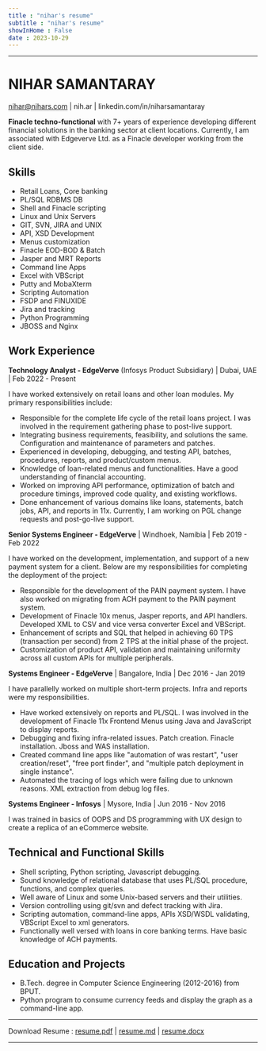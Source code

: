 ```yaml
---
title : "nihar's resume"
subtitle : "nihar's resume"
showInHome : False
date : 2023-10-29
---
```

            
---------------------------------------


NIHAR SAMANTARAY
================

nihar@nihars.com | nih.ar | linkedin.com/in/niharsamantaray

**Finacle techno-functional** with 7+ years of experience developing different financial solutions in the banking sector at client locations. Currently, I am associated with Edgeverve Ltd. as a Finacle developer working from the client side.

Skills
----
* Retail Loans, Core banking
* PL/SQL RDBMS DB
* Shell and Finacle scripting
* Linux and Unix Servers
* GIT, SVN, JIRA and UNIX
* API, XSD Development
* Menus customization
* Finacle EOD-BOD & Batch
* Jasper and MRT Reports
* Command line Apps
* Excel with VBScript
* Putty and MobaXterm
* Scripting Automation
* FSDP and FINUXIDE
* Jira and tracking
* Python Programming
* JBOSS and Nginx

Work Experience
----------------

**Technology Analyst - EdgeVerve** (Infosys Product Subsidiary) | Dubai, UAE | Feb 2022 - Present

I have worked extensively on retail loans and other loan modules. My primary responsibilities include:

* Responsible for the complete life cycle of the retail loans project. I was involved in the requirement gathering phase to post-live support.
* Integrating business requirements, feasibility, and solutions the same.
Configuration and maintenance of parameters and patches.
* Experienced in developing, debugging, and testing API, batches, procedures, reports, and product/custom menus.
* Knowledge of loan-related menus and functionalities. Have a good understanding of financial accounting.
* Worked on improving API performance, optimization of batch and procedure timings, improved code quality, and existing workflows.
* Done enhancement of various domains like loans, statements, batch jobs, API, and reports in 11x. Currently, I am working on PGL change requests and post-go-live support.


**Senior Systems Engineer - EdgeVerve** | Windhoek, Namibia | Feb 2019 - Feb 2022 

I have worked on the development, implementation, and support of a new payment system for a client. Below are my responsibilities for completing the deployment of the project:

* Responsible for the development of the PAIN payment system. I have also worked on migrating from ACH payment to the PAIN payment system.
* Development of Finacle 10x menus, Jasper reports, and API handlers. Developed XML to CSV and vice versa converter Excel and VBScript.
* Enhancement of scripts and SQL that helped in achieving 60 TPS (transaction per second) from 2 TPS at the initial phase of the project.
* Customization of product API, validation and maintaining uniformity 
across all custom APIs for multiple peripherals.
   
**Systems Engineer - EdgeVerve** | Bangalore, India | Dec 2016 - Jan 2019

I have parallelly worked on multiple short-term projects. Infra and reports were my responsibilities.

* Have worked extensively on reports and PL/SQL. I was involved in the development of Finacle 11x Frontend Menus using Java and JavaScript to display reports.
* Debugging and fixing infra-related issues. Patch creation. Finacle installation. Jboss and WAS installation.
* Created command line apps like "automation of was restart",  "user creation/reset", "free port finder", and "multiple patch deployment in single instance".
* Automated the tracing of logs which were failing due to unknown reasons. XML extraction from debug log files.
   
**Systems Engineer - Infosys** | Mysore, India | Jun 2016 - Nov 2016

I was trained in basics of OOPS and DS programming with UX design to create a replica of an eCommerce website.

Technical and Functional Skills
----------------
* Shell scripting, Python scripting, Javascript debugging. 
* Sound knowledge of relational database that uses PL/SQL procedure, functions, and complex queries.
* Well aware of Linux and some Unix-based servers and their utilities.  
* Version controlling using git/svn and defect tracking with Jira.  
* Scripting automation, command-line apps, APIs XSD/WSDL validating, VBScript Excel to xml generators.  
* Functionally well versed with loans in core banking terms. Have basic knowledge of ACH payments.

Education and Projects
----------------
* B.Tech. degree in Computer Science Engineering (2012-2016) from BPUT.  
* Python program to consume currency feeds and display the graph as a command-line app.

---------------------------------------

Download Resume : [resume.pdf](/resume.pdf) | [resume.md](/resume.md) | [resume.docx](/resume.docx)

---------------------------------------
